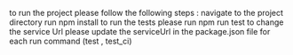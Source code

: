 to run the project please follow the following steps :
navigate to the project directory 
run npm install
to run the tests please run npm run test 
to change the service Url please update the serviceUrl in the package.json file for each run command (test , test_ci)
